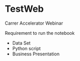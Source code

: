# TestWeb
Carrer Accelerator Webinar

Requirement to run the notebook
- Data Set
- Python script
- Business Presentation

